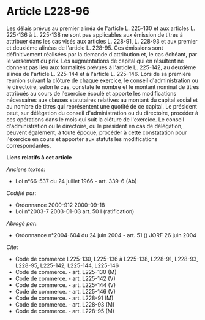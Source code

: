 # Article L228-96

Les délais prévus au premier alinéa de l'article L. 225-130 et aux articles L. 225-136 à L. 225-138 ne sont pas applicables
aux émission de titres à attribuer dans les cas visés aux articles L. 228-91, L. 228-93 et aux premier et deuxième alinéas de
l'article L. 228-95. Ces émissions sont définitivement réalisées par la demande d'attribution et, le cas échéant, par le
versement du prix. Les augmentations de capital qui en résultent ne donnent pas lieu aux formalités prévues à l'article L.
225-142, au deuxième alinéa de l'article L. 225-144 et à l'article L. 225-146. Lors de sa première réunion suivant la clôture
de chaque exercice, le conseil d'administration ou le directoire, selon le cas, constate le nombre et le montant nominal de
titres attribués au cours de l'exercice écoulé et apporte les modifications nécessaires aux clauses statutaires relatives au
montant du capital social et au nombre de titres qui représentent une quotité de ce capital. Le président peut, sur
délégation du conseil d'administration ou du directoire, procéder à ces opérations dans le mois qui suit la clôture de
l'exercice. Le conseil d'administration ou le directoire, ou le président en cas de délégation, peuvent également, à toute
époque, procéder à cette constatation pour l'exercice en cours et apporter aux statuts les modifications correspondantes.

**Liens relatifs à cet article**

_Anciens textes_:

  - Loi n°66-537 du 24 juillet 1966 - art. 339-6 (Ab)

_Codifié par_:

  - Ordonnance 2000-912 2000-09-18
  - Loi n°2003-7 2003-01-03 art. 50 I (ratification)

_Abrogé par_:

  - Ordonnance n°2004-604 du 24 juin 2004 - art. 51 () JORF 26 juin 2004

_Cite_:

  - Code de commerce L225-130, L225-136 à L225-138, L228-91, L228-93, L228-95, L225-142, L225-144, L225-146
  - Code de commerce. - art. L225-130 (M)
  - Code de commerce. - art. L225-142 (V)
  - Code de commerce. - art. L225-144 (V)
  - Code de commerce. - art. L225-146 (V)
  - Code de commerce. - art. L228-91 (M)
  - Code de commerce. - art. L228-93 (M)
  - Code de commerce. - art. L228-95 (M)

